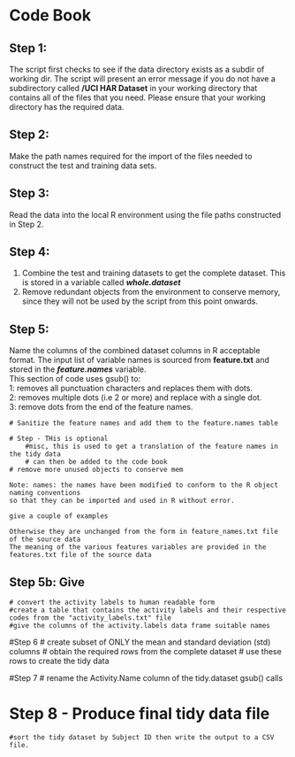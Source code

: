 # Code Book

## Step 1: 
The script first checks to see if the data directory exists as a subdir of working dir. 
The script will present an error message if you do not have a subdirectory called **/UCI HAR Dataset** in your working directory that contains all of the files that you need.
Please ensure that your working directory has the required data.

## Step 2:
Make the path names required for the import of the files needed to construct the test and training data sets.

## Step 3:
Read the data into the local R environment using the file paths constructed in Step 2.

## Step 4:
1. Combine the test and training datasets to get the complete dataset. This is stored in a variable called ***whole.dataset***
2. Remove redundant objects from the environment to conserve memory, since they will not be used by the script from this point onwards.

## Step 5: 
Name the columns of the combined dataset columns in R acceptable format. 
The input list of variable names is sourced from **feature.txt** and stored in the _**feature.names**_ variable.    
This section of code uses gsub() to:  
1: removes all punctuation characters and replaces them with dots.  
2: removes multiple dots (i.e 2 or more) and replace with a single dot.  
3: remove dots from the end of the feature names.  

    # Sanitize the feature names and add them to the feature.names table

    # Step - THis is optional
        #misc, this is used to get a translation of the feature names in the tidy data
        # can then be added to the code book
    # remove more unused objects to conserve mem

    Note: names: the names have been modified to conform to the R object naming conventions
    so that they can be imported and used in R without error.

    give a couple of examples

    Otherwise they are unchanged from the form in feature_names.txt file of the source data
    The meaning of the various features variables are provided in the features.txt file of the source data


## Step 5b: Give
    # convert the activity labels to human readable form 
    #create a table that contains the activity labels and their respective codes from the "activity_labels.txt" file
    #give the columns of the activity.labels data frame suitable names

#Step 6
    # create subset of ONLY the mean and standard deviation (std) columns
        # obtain the required rows from the complete dataset
        # use these rows to create the tidy data

#Step 7
    # rename the Activity.Name column of the tidy.dataset
    gsub() calls

# Step 8 - Produce final tidy data file 
    #sort the tidy dataset by Subject ID then write the output to a CSV file.


